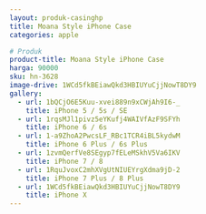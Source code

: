 ```yaml
---
layout: produk-casinghp
title: Moana Style iPhone Case
categories: apple

# Produk
product-title: Moana Style iPhone Case
harga: 90000
sku: hn-3628
image-drive: 1WCd5fkBEiawQkd3HBIUYuCjjNowT8DY9
gallery:
  - url: 1bQCjO6E5Kuu-xvei889n9xCWjAh9I6-_
    title: iPhone 5 / 5s / SE
  - url: 1rqsMJl1pivz5eYKufj4WAIVfAzF9SFYh
    title: iPhone 6 / 6s
  - url: 1-a9ZhoA2PwcsLF_RBc1TCR4iBL5kydwM
    title: iPhone 6 Plus / 6s Plus
  - url: 1zvmQerfVe8SEgyp7fELeMSkhV5Va6IKV
    title: iPhone 7 / 8
  - url: 1RquJvoxC2mhXVgUtNIUEYrgXdma9jD-2
    title: iPhone 7 Plus / 8 Plus
  - url: 1WCd5fkBEiawQkd3HBIUYuCjjNowT8DY9
    title: iPhone X
---
```

